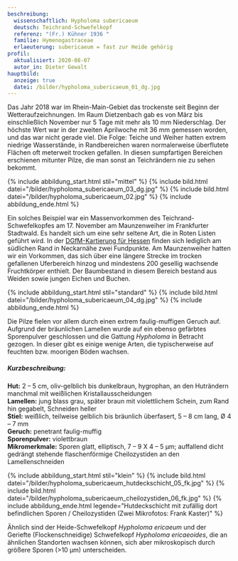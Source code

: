 ```yaml
---
beschreibung:
  wissenschaftlich: Hypholoma subericaeum
  deutsch: Teichrand-Schwefelkopf
  referenz: "(Fr.) Kühner 1936 "
  familie: Hymenogastraceae
  erlaeuterung: subericaeum = fast zur Heide gehörig
profil:
  aktualisiert: 2020-08-07
  autor_in: Dieter Gewalt
hauptbild:
  anzeige: true
  datei: /bilder/hypholoma_subericaeum_01_dg.jpg
---
```

Das Jahr 2018 war im Rhein-Main-Gebiet das trockenste seit Beginn der Wetteraufzeichnungen. Im Raum Dietzenbach gab es von März bis einschließlich November nur 5 Tage mit mehr als 10 mm Niederschlag. Der höchste Wert war in der zweiten Aprilwoche mit 36 mm gemessen worden, und das war nicht gerade viel. Die Folge: Teiche und Weiher hatten extrem niedrige Wasserstände, in Randbereichen waren normalerweise überflutete Flächen oft meterweit trocken gefallen. In diesen sumpfartigen Bereichen erschienen mitunter Pilze, die man sonst an Teichrändern nie zu sehen bekommt.

{% include abbildung_start.html stil="mittel" %}
{% include bild.html datei="/bilder/hypholoma_subericaeum_03_dg.jpg" %}
{% include bild.html datei="/bilder/hypholoma_subericaeum_02.jpg" %}
{% include abbildung_ende.html %}

Ein solches Beispiel war ein Massenvorkommen des Teichrand-Schwefelkopfes am 17. November am Maunzenweiher im Frankfurter Stadtwald. Es handelt sich um eine sehr seltene Art, die in Roten Listen geführt wird. In der [DGfM-Kartierung für Hessen](http://hessen.pilze-deutschland.de/organismen/hypholoma-subericaeum-fr-k%C3%BChner-1936-1) finden sich lediglich am südlichen Rand in Neckarnähe zwei Fundpunkte. Am Maunzenweiher hatten wir ein Vorkommen, das sich über eine längere Strecke im trocken gefallenen Uferbereich hinzog und mindestens 200 gesellig wachsende Fruchtkörper enthielt. Der Baumbestand in diesem Bereich bestand aus Weiden sowie jungen Eichen und Buchen.

{% include abbildung_start.html stil="standard" %}
{% include bild.html datei="/bilder/hypholoma_subericaeum_04_dg.jpg" %}
{% include abbildung_ende.html %}

Die Pilze fielen vor allem durch einen extrem faulig-muffigen Geruch auf. Aufgrund der bräunlichen Lamellen wurde auf ein ebenso gefärbtes Sporenpulver geschlossen und die Gattung *Hypholoma* in Betracht gezogen. In dieser gibt es einige wenige Arten, die typischerweise auf feuchten bzw. moorigen Böden wachsen.

##### Kurzbeschreibung:

**Hut:** 2 – 5 cm, oliv-gelblich bis dunkelbraun, hygrophan, an den Huträndern manchmal mit weißlichen Kristallausscheidungen\
**Lamellen:** jung blass grau, später braun mit violettlichem Schein, zum Rand hin gegabelt, Schneiden heller\
**Stiel:** weißlich, teilweise gelblich bis bräunlich überfasert, 5 – 8 cm lang, Ø 4 – 7 mm\
**Geruch:** penetrant faulig-muffig\
**Sporenpulver:** violettbraun\
**Mikromerkmale:** Sporen glatt, elliptisch, 7 – 9 X 4 – 5 µm; auffallend dicht gedrängt stehende flaschenförmige Cheilozystiden an den Lamellenschneiden

{% include abbildung_start.html stil="klein" %}
{% include bild.html datei="/bilder/hypholoma_subericaeum_hutdeckschicht_05_fk.jpg" %}
{% include bild.html datei="/bilder/hypholoma_subericaeum_cheilozystiden_06_fk.jpg" %}
{% include abbildung_ende.html legende="Hutdeckschicht mit zufällig dort befindlichen Sporen / Cheilozystiden (Zwei Mikrofotos: Frank Kaster)" %}

Ähnlich sind der Heide-Schwefelkopf *Hypholoma ericaeum* und der Geriefte (Flockenschneidige) Schwefelkopf *Hypholoma ericaeoides*, die an ähnlichen Standorten wachsen können, sich aber mikroskopisch durch größere Sporen (>10 µm) unterscheiden.